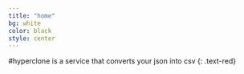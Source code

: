 ```yaml
---
title: "home"
bg: white
color: black
style: center
---
```


#hyperclone is a service that converts your json into csv 
{: .text-red}
